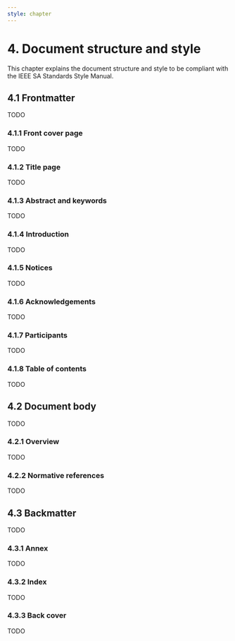 ```yaml
---
style: chapter
---
```


# 4. Document structure and style 

This chapter explains the document structure and style to be compliant with the IEEE SA Standards Style Manual.

## 4.1 Frontmatter

TODO

### 4.1.1 Front cover page

TODO

### 4.1.2 Title page

TODO

### 4.1.3 Abstract and keywords

TODO

### 4.1.4 Introduction

TODO

### 4.1.5 Notices

TODO

### 4.1.6 Acknowledgements

TODO

### 4.1.7 Participants

TODO

### 4.1.8 Table of contents

TODO

## 4.2 Document body

TODO

### 4.2.1 Overview

TODO

### 4.2.2 Normative references

TODO

## 4.3 Backmatter

TODO

### 4.3.1 Annex

TODO

### 4.3.2 Index

TODO

### 4.3.3 Back cover

TODO






